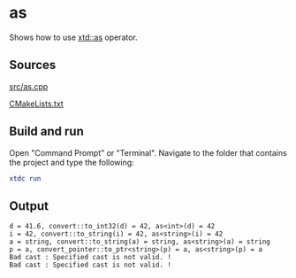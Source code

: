 # as

Shows how to use [xtd::as](https://gammasoft71.github.io/xtd/reference_guides/latest/group__xtd__core.html#ga19379a1158ccd320e208b362f11295b7) operator.

## Sources

[src/as.cpp](src/as.cpp)

[CMakeLists.txt](CMakeLists.txt)

## Build and run

Open "Command Prompt" or "Terminal". Navigate to the folder that contains the project and type the following:

```cmake
xtdc run
```

## Output

```
d = 41.6, convert::to_int32(d) = 42, as<int>(d) = 42
i = 42, convert::to_string(i) = 42, as<string>(i) = 42
a = string, convert::to_string(a) = string, as<string>(a) = string
p = a, convert_pointer::to_ptr<string>(p) = a, as<string>(p) = a
Bad cast : Specified cast is not valid. !
Bad cast : Specified cast is not valid. !
```
